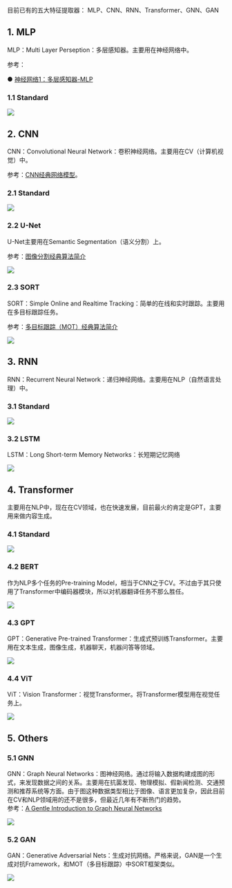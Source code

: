目前已有的五大特征提取器：
MLP、CNN、RNN、Transformer、GNN、GAN

## 1. **MLP**

MLP：Multi Layer Perseption：多层感知器。主要用在神经网络中。

参考：

● [神经网络1：多层感知器-MLP](https://zhuanlan.zhihu.com/p/63184325)

### **1.1 Standard**

![](https://pic2.zhimg.com/80/v2-f173b24c16d1155d3647bed03bee52cd_720w.webp)


## 2. **CNN**

CNN：Convolutional Neural Network：卷积神经网络。主要用在CV（计算机视觉）中。

参考：[CNN经典网络模型](https://zhuanlan.zhihu.com/p/596559928)。

### **2.1** **Standard**

![](https://pic2.zhimg.com/80/v2-5e1bb783438dfa201a02d79086390409_720w.webp)

### 2.2 U-Net

U-Net主要用在Semantic Segmentation（语义分割）上。

参考：[图像分割经典算法简介](https://zhuanlan.zhihu.com/p/608867891)

![](https://pic3.zhimg.com/80/v2-4685f132c738d9e8c23b6a371879d786_720w.webp)

### **2.3 SORT**

SORT：Simple Online and Realtime Tracking：简单的在线和实时跟踪。主要用在多目标跟踪任务。

参考：[多目标跟踪（MOT）经典算法简介](https://zhuanlan.zhihu.com/p/603940620)

![](https://pic1.zhimg.com/80/v2-48d065506c673e89602ce59ae68ed8d4_720w.webp)

## 3. **RNN**

RNN：Recurrent Neural Network：递归神经网络。主要用在NLP（自然语言处理）中。

### **3.1 Standard**

![](https://pic1.zhimg.com/80/v2-2ab6532d38cc6e313f7c597d31a48d7c_720w.webp)

### **3.2 LSTM**

LSTM：Long Short-term Memory Networks：长短期记忆网络

![](https://pic3.zhimg.com/80/v2-9c2dba32d2818fe6960c214bda3b2472_720w.webp)

## 4. **Transformer**

主要用在NLP中，现在在CV领域，也在快速发展，目前最火的肯定是GPT，主要用来做内容生成。

### **4.1 Standard**

![](https://pic1.zhimg.com/80/v2-ceed34db36ce3f1228750948bca7cd80_720w.webp)

### **4.2 BERT**

作为NLP多个任务的Pre-training Model，相当于CNN之于CV。不过由于其只使用了Transformer中编码器模块，所以对机器翻译任务不那么胜任。

![](https://pic2.zhimg.com/80/v2-b6a8a2c1d9788bea6dfe7ac2e0884779_720w.webp)

### **4.3 GPT**

GPT：Generative Pre-trained Transformer：生成式预训练Transformer。主要用在文本生成，图像生成，机器聊天，机器问答等领域。

![](https://pic1.zhimg.com/80/v2-8840eec219a3c3ece2664c0e2894dcfc_720w.webp)

### **4.4 ViT**

ViT：Vision Transformer：视觉Transformer。将Transformer模型用在视觉任务上。

![](https://pic1.zhimg.com/80/v2-7c364d3d9232246c35271e713e33e3f0_720w.webp)

## 5. **Others**

### **5.1 GNN**

GNN：Graph Neural Networks：图神经网络。通过将输入数据构建成图的形式，来发现数据之间的关系。主要用在抗菌发现、物理模拟、假新闻检测、交通预测和推荐系统等方面。由于图这种数据类型相比于图像、语言更加复杂，因此目前在CV和NLP领域用的还不是很多，但最近几年有不断热门的趋势。  
参考：[A Gentle Introduction to Graph Neural Networks](https://link.zhihu.com/?target=https%3A//distill.pub/2021/gnn-intro/)

![](https://pic1.zhimg.com/80/v2-7afd009d2f04511d2c0355e2b750e0a4_720w.webp)

### **5.2 GAN**

GAN：Generative Adversarial Nets：生成对抗网络。严格来说，GAN是一个生成对抗Framework，和MOT（多目标跟踪）中SORT框架类似。

![](https://pic1.zhimg.com/80/v2-e2c6a1739ad4521dde1a14adf9d8cc54_720w.webp)